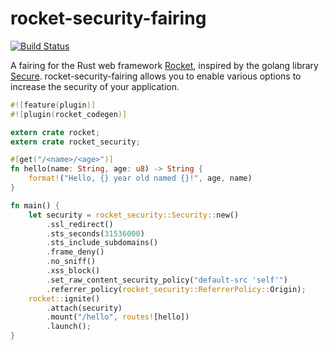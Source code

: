 # rocket-security-fairing

[![Build Status](https://travis-ci.org/ant1441/rocket-security-fairing.svg?branch=master)](https://travis-ci.org/ant1441/rocket-security-fairing)

A fairing for the Rust web framework [Rocket](https://rocket.rs), inspired by the golang library [Secure](https://github.com/unrolled/secure).
rocket-security-fairing allows you to enable various options to increase the security of your application.

```rust
#![feature(plugin)]
#![plugin(rocket_codegen)]

extern crate rocket;
extern crate rocket_security;

#[get("/<name>/<age>")]
fn hello(name: String, age: u8) -> String {
    format!("Hello, {} year old named {}!", age, name)
}

fn main() {
    let security = rocket_security::Security::new()
        .ssl_redirect()
        .sts_seconds(31536000)
        .sts_include_subdomains()
        .frame_deny()
        .no_sniff()
        .xss_block()
        .set_raw_content_security_policy("default-src 'self'")
        .referrer_policy(rocket_security::ReferrerPolicy::Origin);
    rocket::ignite()
        .attach(security)
        .mount("/hello", routes![hello])
        .launch();
}
```
